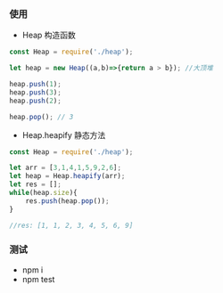 ### 使用

- Heap 构造函数
```js
const Heap = require('./heap');

let heap = new Heap((a,b)=>{return a > b}); //大顶堆

heap.push(1);
heap.push(3);
heap.push(2);

heap.pop(); // 3
```

- Heap.heapify 静态方法
```js
const Heap = require('./heap');

let arr = [3,1,4,1,5,9,2,6];
let heap = Heap.heapify(arr);
let res = [];
while(heap.size){
    res.push(heap.pop());
}

//res: [1, 1, 2, 3, 4, 5, 6, 9]
```



### 测试
- npm i
- npm test